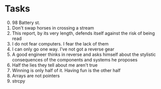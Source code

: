 # Tasks
0. 98 Battery st.
1. Don't swap horses in crossing a stream
2. This report, by its very length, defends itself against the risk of being read
3. I do not fear computers. I fear the lack of them
4. I can only go one way. I've not got a reverse gear
5. A good engineer thinks in reverse and asks himself about the stylistic consequences of the components and systems he proposes
6. Half the lies they tell about me aren't true
7. Winning is only half of it. Having fun is the other half
8. Arrays are not pointers
9. strcpy
